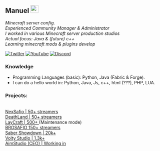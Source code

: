<h2>Manuel <img src="https://i.pinimg.com/originals/ec/50/50/ec5050513662dd59af21b35967a0dc18.gif" width="25"></h2>
<p><em>Minecraft server config.
</br>Experienced Community Manager & Administrator
</br>I worked in various Minecraft server production studios
</br>Actual focus: Java & (future) c++
</br>Learning minecraft mods & plugins develop
</em></p>

[![Twitter](https://img.shields.io/badge/Twitter-1D9BF0?style=for-the-badge&logo=twitter&logoColor=white)](https://x.com/manolopro3333)
[![YouTube](https://img.shields.io/badge/YouTube-FF0000?style=for-the-badge&logo=youtube&logoColor=white)](https://www.youtube.com/@manolopro3332/featured)
[![Discord](https://img.shields.io/badge/Discord-%235865F2.svg?&logo=discord&logoColor=white)](https://imgur.com/kPr37VG)

### Knowledge
- Programming Languages (basic): Python, Java (Fabric & Forge).
- I can do a hello world in: Python, Java, Js, c++, html (???), PHP, LUA.

### Projects:
</br> <a href="https://i.imgur.com/fPweoJk.png">NexSafio | 50+ streamers</a>
</br> <a href="https://i.imgur.com/E54eY0w.png">DeathLand | 50+ streamers</a>
</br><a href="https://i.imgur.com/v6mtpdd.png">LayCraft | 500+ </a> (Maintenance mode)
</br> <a href="https://imgur.com/RbgGKb5">BROSAFIO 150+ streamers</a>
</br> <a href="https://imgur.com/Qzh7REP">Saber Showdown | 20k+ </a>
</br> <a href="https://imgur.com/a/6W36Qoa">Volty Studio | 1.3k+ </a>
</br> <a href="https://discord.gg/NhrUYUDZ8m">AimStudio (CEO) | Working in

